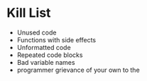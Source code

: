 Kill List
=========
* Unused code
* Functions with side effects
* Unformatted code
* Repeated code blocks
* Bad variable names
* programmer grievance of your own to the

